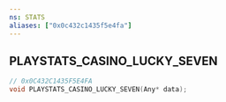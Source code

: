 ```yaml
---
ns: STATS
aliases: ["0x0c432c1435f5e4fa"]
---
```

## PLAYSTATS_CASINO_LUCKY_SEVEN

```c
// 0x0C432C1435F5E4FA
void PLAYSTATS_CASINO_LUCKY_SEVEN(Any* data);
```
